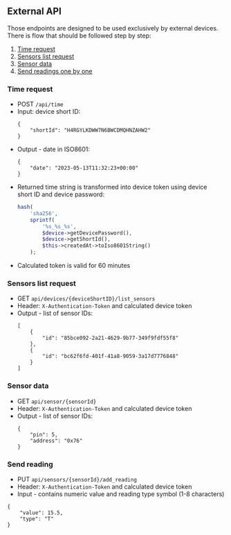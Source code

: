 ## External API

Those endpoints are designed to be used exclusively by external devices.  
There is flow that should be followed step by step:

1. [Time request](#time-request)
2. [Sensors list request](#sensors-list-request)
3. [Sensor data](#sensor-data)
4. [Send readings one by one](#send-reading)

### Time request

* POST `/api/time`
* Input: device short ID:
    ```json5
    {
        "shortId": "H4RGYLKDWW7N6BWCDMQHNZAHW2"
    }
    ```
* Output - date in ISO8601:
    ```json5
    {
        "date": "2023-05-13T11:32:23+00:00"
    }
    ```
* Returned time string is transformed into device token using device  
short ID and device password: 
    ```php
    hash(
        'sha256',
        sprintf(
            '%s_%s_%s',
            $device->getDevicePassword(),
            $device->getShortId(),
            $this->createdAt->toIso8601String()
        );
    ```
* Calculated token is valid for 60 minutes

### Sensors list request

* GET `api/devices/{deviceShortID}/list_sensors`
* Header: `X-Authentication-Token` and calculated device token
* Output - list of sensor IDs: 
    ```json5
    [
        {
            "id": "85bce092-2a21-4629-9b77-349f9fdf55f8"
        },
        {
            "id": "bc62f6fd-401f-41a8-9059-3a17d7776848"
        }
    ]
    ```

### Sensor data

* GET `api/sensor/{sensorId}`
* Header: `X-Authentication-Token` and calculated device token
* Output - list of sensor IDs:
    ```json5
    {
        "pin": 5,
        "address": "0x76"
    }
    ```

### Send reading

* PUT `api/sensors/{sensorId}/add_reading` 
* Header: `X-Authentication-Token` and calculated device token
* Input - contains numeric value and reading type symbol (1-8 characters)
```json5
{
    "value": 15.5,
    "type": "T"
}
```

